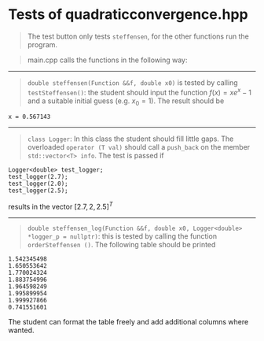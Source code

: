 
# Tests of quadraticconvergence.hpp

> The test button only tests `steffensen`, for the other functions run the program.

> main.cpp calls the functions in the following way:
***
> `double steffensen(Function &&f, double x0)` is tested by calling `testSteffensen()`: the student should input the function $f(x) = xe^{x} - 1$  
and a suitable initial guess (e.g. $x_0 = 1$). The result should be
```
x = 0.567143
```


***

> `class Logger`: In this class the student should fill little gaps. The overloaded `operator (T val)` should call a `push_back` on the member `std::vector<T> info`.
The test is passed if 
```
Logger<double> test_logger; 
test_logger(2.7);
test_logger(2.0);
test_logger(2.5);
```
results in the vector  $[2.7, 2, 2.5]^T$

***

> `double steffensen_log(Function &&f, double x0, Logger<double> *logger_p = nullptr)`: this is tested by calling the function `orderSteffensen ()`. The following table should be printed
```
1.542345498
1.650553642
1.770024324
1.883754996
1.964598249
1.995899954
1.999927866
0.741551601
```
The student can format the table freely and add additional columns where wanted.

